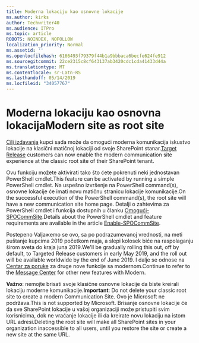 ```yaml
---
title: Moderna lokaciju kao osnovne lokacije
ms.author: kirks
author: Techwriter40
ms.audience: ITPro
ms.topic: article
ROBOTS: NOINDEX, NOFOLLOW
localization_priority: Normal
ms.assetid: ''
ms.openlocfilehash: 6166493f79379f44b1a9bbbaca6becfe624fe912
ms.sourcegitcommit: 22ce2315c8cf643137ab3420cdc1cda41433d44a
ms.translationtype: MT
ms.contentlocale: sr-Latn-RS
ms.lasthandoff: 05/14/2019
ms.locfileid: "34057767"
---
```

# <a name="modern-site-as-root-site"></a><span data-ttu-id="cbf13-102">Moderna lokaciju kao osnovna lokacija</span><span class="sxs-lookup"><span data-stu-id="cbf13-102">Modern site as root site</span></span>

<span data-ttu-id="cbf13-103">[Cilj izdavanja](https://docs.microsoft.com/en-us/office365/admin/manage/release-options-in-office-365?view=o365-worldwide) kupci sada može da omogući moderna komunikacija iskustvo lokacije na klasični matičnoj lokaciji od svoje SharePoint stanar.</span><span class="sxs-lookup"><span data-stu-id="cbf13-103">[Target Release](https://docs.microsoft.com/en-us/office365/admin/manage/release-options-in-office-365?view=o365-worldwide) customers can now enable the modern communication site experience at the classic root site of their SharePoint tenant.</span></span>

<span data-ttu-id="cbf13-104">Ovu funkciju možete aktivirati tako što ćete pokrenuti neki jednostavan PowerShell cmdlet.</span><span class="sxs-lookup"><span data-stu-id="cbf13-104">This feature can be activated by running a simple PowerShell cmdlet.</span></span> <span data-ttu-id="cbf13-105">Na uspešno izvršenje na PowerShell command(s), osnovne lokacije će imati novu matičnu stranicu lokacije komunikacije.</span><span class="sxs-lookup"><span data-stu-id="cbf13-105">On the successful execution of the PowerShell command(s), the root site will have a new communication site home page.</span></span> <span data-ttu-id="cbf13-106">Detalji o zahtevima za PowerShell cmdlet i funkcija dostupnih u članku [Omogući-SPOCommSite](https://docs.microsoft.com/en-us/powershell/module/sharepoint-online/Enable-SPOCommSite?view=sharepoint-ps).</span><span class="sxs-lookup"><span data-stu-id="cbf13-106">Details about the PowerShell cmdlet and feature requirements are available in the article [Enable-SPOCommSite](https://docs.microsoft.com/en-us/powershell/module/sharepoint-online/Enable-SPOCommSite?view=sharepoint-ps).</span></span> 

<span data-ttu-id="cbf13-107">Postepeno Valjaжemo se ovo, sa po podrazumevanoj vrednosti, na meti puštanje kupcima 2019 početkom maja, a slepi kolosek biće na raspolaganju širom sveta do kraja juna 2019.</span><span class="sxs-lookup"><span data-stu-id="cbf13-107">We'll be gradually rolling this out, off by default, to Targeted Release customers in early May 2019, and the roll out will be available worldwide by the end of June 2019.</span></span> <span data-ttu-id="cbf13-108">I dalje se odnose na [Centar za poruke](https://admin.microsoft.com/AdminPortal/Home#/MessageCenter) za druge nove funkcije sa modernom.</span><span class="sxs-lookup"><span data-stu-id="cbf13-108">Continue to refer to the [Message Center](https://admin.microsoft.com/AdminPortal/Home#/MessageCenter) for other new features with Modern.</span></span> 

<span data-ttu-id="cbf13-109">**Važno**: nemojte brisati svoje klasične osnovne lokacije da biste kreirali lokaciju moderne komunikacije.</span><span class="sxs-lookup"><span data-stu-id="cbf13-109">**Important**: Do not delete your classic root site to create a modern Communication Site.</span></span> <span data-ttu-id="cbf13-110">Ovo je Microsoft ne podržava.</span><span class="sxs-lookup"><span data-stu-id="cbf13-110">This is not supported by Microsoft.</span></span> <span data-ttu-id="cbf13-111">Brisanje osnovne lokacije će da sve SharePoint lokacije u vašoj organizaciji može pristupiti svim korisnicima, dok ne vraćanje lokacije ili da kreirate novu lokaciju na istom URL adresi.</span><span class="sxs-lookup"><span data-stu-id="cbf13-111">Deleting the root site will make all SharePoint sites in your organization inaccessible to all users, until you restore the site or create a new site at the same URL.</span></span> 
 
 